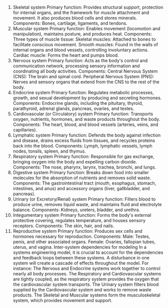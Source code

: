1. Skeletal system
Primary function: Provides structural support, protection for internal organs, and the framework for muscle attachment and movement. It also produces blood cells and stores minerals.
Components: Bones, cartilage, ligaments, and tendons. 
2. Muscular system
Primary function: Enables movement (locomotion and manipulation), maintains posture, and produces heat.
Components: Three types of muscle tissue:
Skeletal muscles: Attached to bones to facilitate conscious movement.
Smooth muscles: Found in the walls of internal organs and blood vessels, controlling involuntary actions.
Cardiac muscle: Forms the heart and pumps blood. 
3. Nervous system
Primary function: Acts as the body's control and communication network, processing sensory information and coordinating all body activities.
Components:
Central Nervous System (CNS): The brain and spinal cord.
Peripheral Nervous System (PNS): Nerves and sensory organs that extend from the CNS to the rest of the body. 
4. Endocrine system
Primary function: Regulates metabolic processes, growth, and sexual development by producing and secreting hormones.
Components: Endocrine glands, including the pituitary, thyroid, parathyroid, adrenal glands, pancreas, ovaries, and testes. 
5. Cardiovascular (or Circulatory) system
Primary function: Transports oxygen, nutrients, hormones, and waste products throughout the body.
Components: The heart, blood, and blood vessels (arteries, veins, and capillaries). 
6. Lymphatic system
Primary function: Defends the body against infection and disease, drains excess fluids from tissues, and recycles proteins back into the blood.
Components: Lymph, lymphatic vessels, lymph nodes, tonsils, spleen, and thymus. 
7. Respiratory system
Primary function: Responsible for gas exchange, bringing oxygen into the body and expelling carbon dioxide.
Components: The nose, pharynx, larynx, trachea, bronchi, and lungs. 
8. Digestive system
Primary function: Breaks down food into smaller molecules for the absorption of nutrients and removes solid waste.
Components: The gastrointestinal tract (mouth, esophagus, stomach, intestines, and anus) and accessory organs (liver, gallbladder, and pancreas). 
9. Urinary (or Excretory/Renal) system
Primary function: Filters blood to produce urine, removes liquid waste, and maintains fluid and electrolyte balance.
Components: Kidneys, ureters, bladder, and urethra. 
10. Integumentary system
Primary function: Forms the body's external protective covering, regulates temperature, and houses sensory receptors.
Components: The skin, hair, and nails. 
11. Reproductive system
Primary function: Produces sex cells and hormones necessary for reproduction.
Components:
Male: Testes, penis, and other associated organs.
Female: Ovaries, fallopian tubes, uterus, and vagina. 
Inter-system dependencies for modeling
In a systems engineering model, it is crucial to account for the dependencies and feedback loops between these systems. A disturbance in one system will create a cascade of effects throughout the model. For instance: 
The Nervous and Endocrine systems work together to control nearly all body processes.
The Respiratory and Cardiovascular systems are tightly coupled, as the respiratory system provides the oxygen that the cardiovascular system transports.
The Urinary system filters blood supplied by the Cardiovascular system and works to remove waste products.
The Skeletal and Muscular systems form the musculoskeletal system, which provides movement and support.